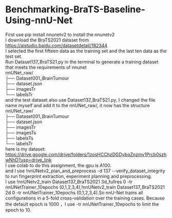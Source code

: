 # Benchmarking-BraTS-Baseline-Using-nnU-Net

First use pip install nnunetv2 to install the nnunetv2
<br>I download the BraTS2021 dataset from https://aistudio.baidu.com/datasetdetail/182344
<br>I selected the first fifteen data as the training set and the last ten data as the test set. 
<br>Run Dataset137_BraTS21.py in the terminal to generate a training dataset that meets the requirements of nnunet
<br>nnUNet_raw/
<br>├── Dataset001_BrainTumour
<br>  ├── dataset.json
<br>  ├── imagesTr
<br>  └── labelsTr
<br>and the test dataset also use Dataset137_BraTS21.py, I changed the file name myself and add it to the nnUNet_raw/, it now has the structure
<br>nnUNet_raw/
<br>├── Dataset001_BrainTumour
<br>  ├── dataset.json
<br>  ├── imagesTr
<br>  ├── imagesTs
<br>  ├── labelsTs
<br>  └── labelsTr
<br>here is my dataset: https://drive.google.com/drive/folders/1zosHCChzDGDybqZnzmv1Prcb0szhwNhD?usp=drive_link
<br>I use colab to do this assignment, the gpu is A100.
<br>and I use !nnUNetv2_plan_and_preprocess -d 137 --verify_dataset_integrity to run fingerprint extraction, experiment planning and preprocessing.
<br>I use !nnUNetv2_train Dataset137_BraTS2021 3d_fullres 0  -tr nnUNetTrainer_10epochs (0,1,2,3,4),!nnUNetv2_train Dataset137_BraTS2021 2d 0  -tr nnUNetTrainer_10epochs (0,1,2,3,4).So nnU-Net trains all configurations in a 5-fold cross-validation over the training cases. Because the default epoch is 1000 ，I use -tr nnUNetTrainer_10epochs to limit the epoch to 10.

